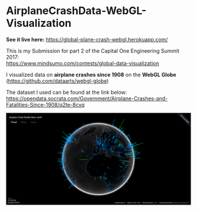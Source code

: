 # AirplaneCrashData-WebGL-Visualization
**See it live here:** https://global-plane-crash-webgl.herokuapp.com/

This is my Submission for part 2 of the Capital One Engineering Summit 2017:   
https://www.mindsumo.com/contests/global-data-visualization
                               
I visualized data on **airplane crashes since 1908** on the **WebGL Globe** (https://github.com/dataarts/webgl-globe)

The dataset I used can be found at the link below:   
https://opendata.socrata.com/Government/Airplane-Crashes-and-Fatalities-Since-1908/q2te-8cvq

![Alt text](/sample.PNG "Screenshot")

